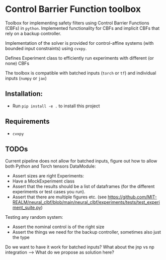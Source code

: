 # Control Barrier Function toolbox
Toolbox for implementing safety filters using Control Barrier Functions (CBFs) in `python`. Implemented functionality for CBFs and implicit CBFs that rely on a backup controller.

Implementation of the solver is provided for control-affine systems (with bounded input constraints) using `cvxpy`. 

Defines Experiment class to efficiently run experiments with different (or none) CBFs

The toolbox is compatible with batched inputs (`torch` or `tf`) and individual inputs (`numpy` or `jax`)

## Installation:
- Run `pip install -e .` to install this project

## Requirements
- `cvxpy`

## TODOs
Current pipeline does not allow for batched inputs, figure out how to allow both Python and Torch tensors
DataModule:
- Assert sizes are right 
Experiments:
- Have a MockExperiment class
- Assert that the results should be a list of dataframes (for the different experiments or test cases you run). 
- Assert that there are multiple figures etc. (see https://github.com/MIT-REALM/neural_clbf/blob/main/neural_clbf/experiments/tests/test_experiment_suite.py)

Testing any random system:
- Assert the nominal control is of the right size
- Assert the things we need for the backup controller, sometimes also just the type

Do we want to have it work for batched inputs?
What about the jnp vs np integration --> What do we propose as solution here?
